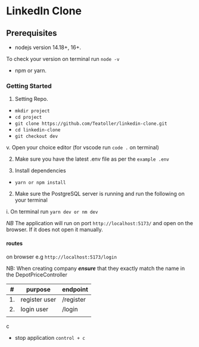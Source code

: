 # LinkedIn Clone

## Prerequisites

- nodejs version 14.18+, 16+.

To check your version on terminal run ```node -v```

- npm or yarn.

### Getting Started

1. Setting Repo.

- ```mkdir project```
- ```cd project```
- ```git clone https://github.com/Teatoller/linkedin-clone.git```
- ```cd linkedin-clone```
- ```git checkout dev```

v. Open your choice editor  (for vscode run ```code .``` on terminal)

2. Make sure you have the latest .env file as per the `example .env`



1. Install dependencies

- ```yarn or npm install```

2. Make sure the PostgreSQL server is running and run the following on your terminal

i. On terminal run ```yarn dev or nm dev```

*NB* The application will run on port `http://localhost:5173/` and open on the browser. If it does not open it manually.

#### routes

on browser e.g `http://localhost:5173/login`

NB: When creating company **_ensure_** that they exactly match the name in the DepotPriceController

| #  | purpose                         | endpoint              |
|----|---------------------------------|-----------------------|
| 1. | register user              | /register             |
| 2. | login user                 | /login                |
|    |                                 |                       |
c

- stop application ```control + c```
